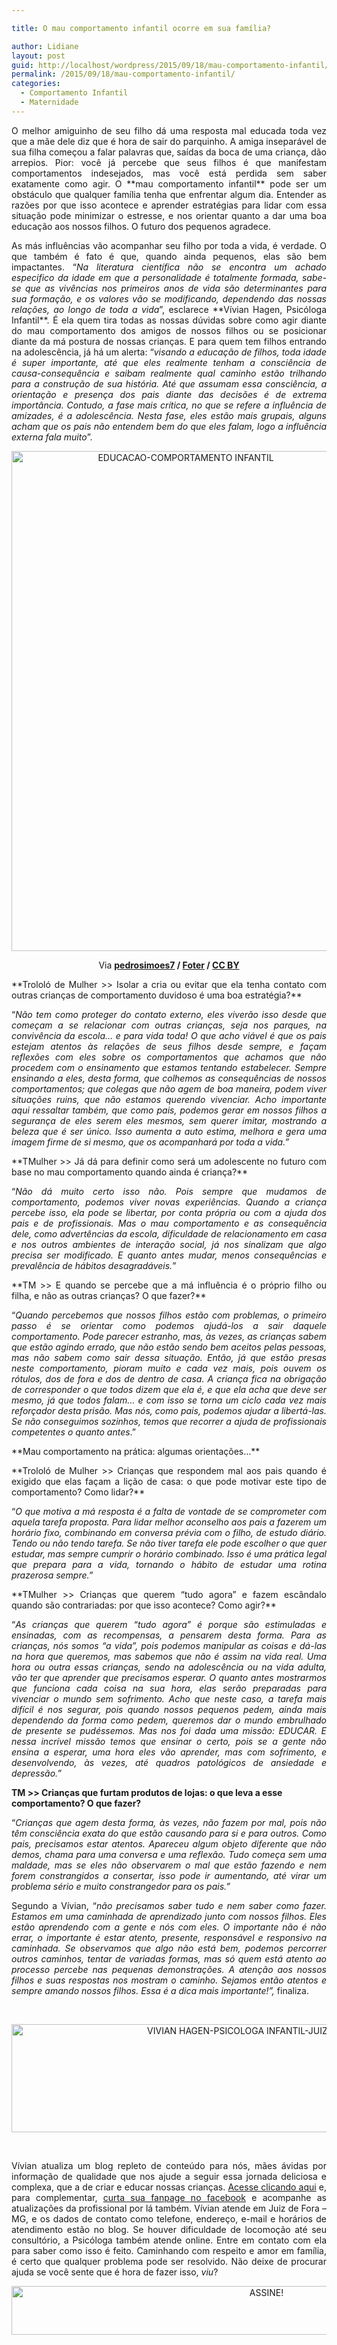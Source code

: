 ```yaml
---

title: O mau comportamento infantil ocorre em sua família?

author: Lidiane
layout: post
guid: http://localhost/wordpress/2015/09/18/mau-comportamento-infantil/
permalink: /2015/09/18/mau-comportamento-infantil/
categories:
  - Comportamento Infantil
  - Maternidade
---
```

<p align="justify">
  O melhor amiguinho de seu filho dá uma resposta mal educada toda vez que a mãe dele diz que é hora de sair do parquinho. A amiga inseparável de sua filha começou a falar palavras que, saídas da boca de uma criança, dão arrepios. Pior: você já percebe que seus filhos é que manifestam comportamentos indesejados, mas você está perdida sem saber exatamente como agir. O **mau comportamento infantil** pode ser um obstáculo que qualquer família tenha que enfrentar algum dia. Entender as razões por que isso acontece e aprender estratégias para lidar com essa situação pode minimizar o estresse, e nos orientar quanto a dar uma boa educação aos nossos filhos. O futuro dos pequenos agradece.
</p>

<p align="justify">
  As más influências vão acompanhar seu filho por toda a vida, é verdade. O que também é fato é que, quando ainda pequenos, elas são bem impactantes. “<em>Na literatura científica não se encontra um achado especifico da idade em que a personalidade é totalmente formada, sabe-se que as vivências nos primeiros anos de vida são determinantes para sua formação, e os valores vão se modificando, dependendo das nossas relações, ao longo de toda a vida</em>”, esclarece **Vívian Hagen, Psicóloga Infantil**. É ela quem tira todas as nossas dúvidas sobre como agir diante do mau comportamento dos amigos de nossos filhos ou se posicionar diante da má postura de nossas crianças. E para quem tem filhos entrando na adolescência, já há um alerta: “<em>visando a educação de filhos, toda idade é super importante, até que eles realmente tenham a consciência de causa-consequência e saibam realmente qual caminho estão trilhando para a construção de sua história. Até que assumam essa consciência, a orientação e presença dos pais diante das decisões é de extrema importância. Contudo, a fase mais crítica, no que se refere a influência de amizades, é a adolescência. Nesta fase, eles estão mais grupais, alguns acham que os pais não entendem bem do que eles falam, logo a influência externa fala muito</em>”.
</p>

<p align="center">
  <a href="http://www.trololodemulher.com.br/blog/wp-content/uploads/2015/09/EDUCACAO-COMPORTAMENTO-INFANTIL.jpg"><img class="alignnone size-full wp-image-11476" src="http://www.trololodemulher.com.br/blog/wp-content/uploads/2015/09/EDUCACAO-COMPORTAMENTO-INFANTIL.jpg" alt="EDUCACAO-COMPORTAMENTO INFANTIL" width="542" height="800" /></a>
</p>

<p align="center">
  Via <b><a href="https://www.flickr.com/photos/pedrosimoes7/20170770335/" target="_blank">pedrosimoes7</a> / <a href="http://foter.com/" target="_blank">Foter</a> / <a href="http://creativecommons.org/licenses/by/2.0/" target="_blank">CC BY</a></b>
</p>

<p align="justify">
  **Trololó de Mulher >> Isolar a cria ou evitar que ela tenha contato com outras crianças de comportamento duvidoso é uma boa estratégia?**
</p>

<p align="justify">
  “<em>Não tem como proteger do contato externo, eles viverão isso desde que começam a se relacionar com outras crianças, seja nos parques, na convivência da escola&#8230; e para vida toda! O que acho viável é que os pais estejam atentos às relações de seus filhos desde sempre, e façam reflexões com eles sobre os comportamentos que achamos que não procedem com o ensinamento que estamos tentando estabelecer. Sempre ensinando a eles, desta forma, que colhemos as consequências de nossos comportamentos; que colegas que não agem de boa maneira, podem viver situações ruins, que não estamos querendo vivenciar. Acho importante aqui ressaltar também, que como pais, podemos gerar em nossos filhos a segurança de eles serem eles mesmos, sem querer imitar, mostrando a beleza que é ser único. Isso aumenta a auto estima, melhora e gera uma imagem firme de si mesmo, que os acompanhará por toda a vida.”</em>
</p>

<p align="justify">
  **TMulher >> Já dá para definir como será um adolescente no futuro com base no mau comportamento quando ainda é criança?**
</p>

<p align="justify">
  “<em>Não dá muito certo isso não. Pois sempre que mudamos de comportamento, podemos viver novas experiências. Quando a criança percebe isso, ela pode se libertar, por conta própria ou com a ajuda dos pais e de profissionais. Mas o mau comportamento e as consequência dele, como advertências da escola, dificuldade de relacionamento em casa e nos outros ambientes de interação social, já nos sinalizam que algo precisa ser modificado. E quanto antes mudar, menos consequências e prevalência de hábitos desagradáveis.</em>”
</p>

<p align="justify">
  **TM >> E quando se percebe que a má influência é o próprio filho ou filha, e não as outras crianças? O que fazer?**
</p>

<p align="justify">
  “<em>Quando percebemos que nossos filhos estão com problemas, o primeiro passo é se orientar como podemos ajudá-los a sair daquele comportamento. Pode parecer estranho, mas, às vezes, as crianças sabem que estão agindo errado, que não estão sendo bem aceitos pelas pessoas, mas não sabem como sair dessa situação. Então, já que estão presas neste comportamento, pioram muito e cada vez mais, pois ouvem os rótulos, dos de fora e dos de dentro de casa. A criança fica na obrigação de corresponder o que todos dizem que ela é, e que ela acha que deve ser mesmo, já que todos falam&#8230; e com isso se torna um ciclo cada vez mais reforçador desta prisão. Mas nós, como pais, podemos ajudar a libertá-las. Se não conseguimos sozinhos, temos que recorrer a ajuda de profissionais competentes o quanto antes</em>.”
</p>

<p align="justify">
  **Mau comportamento na prática: algumas orientações…**
</p>

<p align="justify">
  **Trololó de Mulher >> Crianças que respondem mal aos pais quando é exigido que elas façam a lição de casa: o que pode motivar este tipo de comportamento? Como lidar?**
</p>

<p align="justify">
  “<em>O que motiva a má resposta é a falta de vontade de se comprometer com aquela tarefa proposta. Para lidar melhor aconselho aos pais a fazerem um horário fixo, combinando em conversa prévia com o filho, de estudo diário. Tendo ou não tendo tarefa. Se não tiver tarefa ele pode escolher o que quer estudar, mas sempre cumprir o horário combinado. Isso é uma prática legal que prepara para a vida, tornando o hábito de estudar uma rotina prazerosa sempre.”</em>
</p>

<p align="justify">
  **TMulher >> Crianças que querem “tudo agora” e fazem escândalo quando são contrariadas: por que isso acontece? Como agir?**
</p>

<p align="justify">
  “<em>As crianças que querem &#8220;tudo agora&#8221; é porque são estimuladas e ensinadas, com as recompensas, a pensarem desta forma. Para as crianças, nós somos &#8220;a vida&#8221;, pois podemos manipular as coisas e dá-las na hora que queremos, mas sabemos que não é assim na vida real. Uma hora ou outra essas crianças, sendo na adolescência ou na vida adulta, vão ter que aprender que precisamos esperar. O quanto antes mostrarmos que funciona cada coisa na sua hora, elas serão preparadas para vivenciar o mundo sem sofrimento. </em><em>Acho que neste caso, a tarefa mais difícil é nos segurar, pois quando nossos pequenos pedem, ainda mais dependendo da forma como pedem, queremos dar o mundo embrulhado de presente se pudéssemos. Mas nos foi dada uma missão: EDUCAR. E nessa incrível missão temos que ensinar o certo, pois se a gente não ensina a esperar, uma hora eles vão aprender, mas com sofrimento, e desenvolvendo, às vezes, até quadros patológicos de ansiedade e depressão.”</em>
</p>

**TM >> Crianças que furtam produtos de lojas: o que leva a esse comportamento? O que fazer?**

<p align="justify">
  “<em>Crianças que agem desta forma, às vezes, não fazem por mal, pois não têm consciência exata do que estão causando para si e para outros. Como pais, precisamos estar atentos. Apareceu algum objeto diferente que não demos, chama para uma conversa e uma reflexão. Tudo começa sem uma maldade, mas se eles não observarem o mal que estão fazendo e nem forem constrangidos a consertar, isso pode ir aumentando, até virar um problema sério e muito constrangedor para os pais.”</em>
</p>

<p align="justify">
  Segundo a Vívian, “<em>não precisamos saber tudo e nem saber como fazer. Estamos em uma caminhada de aprendizado junto com nossos filhos. Eles estão aprendendo com a gente e nós com eles. O importante não é não errar, o importante é estar atento, presente, responsável e responsivo na caminhada. Se observamos que algo não está bem, podemos percorrer outros caminhos, tentar de variadas formas, mas só quem está atento ao processo percebe nas pequenas demonstrações. A atenção aos nossos filhos e suas respostas nos mostram o caminho. Sejamos então atentos e sempre amando nossos filhos. Essa é a dica mais importante!”,</em> finaliza.
</p>

&nbsp;

<p align="center">
  <a href="http://www.trololodemulher.com.br/blog/wp-content/uploads/2015/09/VIVIAN-HAGEN-PSICOLOGA-INFANTIL-JUIZ-DE-FORA-MG.jpg"><img class="alignnone size-full wp-image-11481" src="http://www.trololodemulher.com.br/blog/wp-content/uploads/2015/09/VIVIAN-HAGEN-PSICOLOGA-INFANTIL-JUIZ-DE-FORA-MG.jpg" alt="VIVIAN HAGEN-PSICOLOGA INFANTIL-JUIZ DE FORA-MG" width="800" height="173" /></a>
</p>

&nbsp;

<p align="justify">
  Vívian atualiza um blog repleto de conteúdo para nós, mães ávidas por informação de qualidade que nos ajude a seguir essa jornada deliciosa e complexa, que a de criar e educar nossas crianças. <a href="http://www.vivianhagen.com.br/" target="_blank">Acesse clicando aqui</a> e, para complementar, <a href="https://www.facebook.com/V%C3%ADvian-Hagen-Psic%C3%B3loga-Infantil-1613817495525116/timeline/" target="_blank">curta sua fanpage no facebook</a> e acompanhe as atualizações da profissional por lá também. Vívian atende em Juiz de Fora – MG, e os dados de contato como telefone, endereço, e-mail e horários de atendimento estão no blog. Se houver dificuldade de locomoção até seu consultório, a Psicóloga também atende online. Entre em contato com ela para saber como isso é feito. Caminhando com respeito e amor em família, é certo que qualquer problema pode ser resolvido. Não deixe de procurar ajuda se você sente que é hora de fazer isso, <em>viu</em>?
</p>

<p align="center">
  <a href="http://feedburner.google.com/fb/a/mailverify?uri=blogBichaFemea&loc=en_US" target="_blank"><img class="alignnone size-full wp-image-10439" src="http://www.trololodemulher.com.br/blog/wp-content/uploads/2014/09/ASSINE.png" alt="ASSINE!" width="800" height="78" /></a>
</p>

<p align="justify">